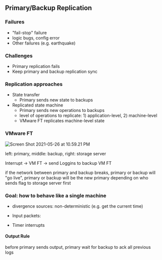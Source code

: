 ## Primary/Backup Replication

### Failures

- "fail-stop" failure
- logic bugs, config error
- Other failures (e.g. earthquake)

### Challenges

- Primary replication fails
- Keep primary and backup replication sync

### Replication approaches

- State transfer
  - Primary sends new state to backups
- Replicated state machine
  - Primary sends new operations to backups
  - level of operations to replicate: 1) application-level, 2) machine-level
  - VMware FT replicates machine-level state

### VMware FT

![Screen Shot 2021-05-26 at 10.59.21 PM](https://tva1.sinaimg.cn/large/008i3skNgy1gqwswysjlgj31jc0u0e81.jpg)

left: primary, middle: backup, right: storage server

Interrupt -> VM FT -> send Loggins to backup VM FT

if the network between primary and backup breaks, primary or backup will "go live", primary or backup will be the new primary depending on who sends flag to storage server first

### Goal: how to behave like a single machine

- divergence sources: non-deterministic (e.g. get the current time)

- Input packets: 
- Timer interrupts

#### Output Rule

before primary sends output, primary wait for backup to ack all previous logs